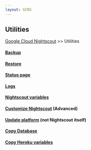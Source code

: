```yaml
---
layout: GCNS
---
```


## Utilities  
[Google Cloud Nightscout](../GoogleCloud.md) >> Utilities  
  
#### [Backup](../DatabaseBackup.md)
#### [Restore](../DatabaseRestore.md)
#### [Status page](./Status.md)
#### [Logs](../GCNS_Logs.md)
#### [Nightscout variables](../NS_Variables.md)
#### [Customize Nightscout](../Customize.md) (Advanced)
#### [Update platform](../NS_SyncExecutables.md) (not Nightscout itself)
#### [Copy Database](../NS_Transfer.md)
#### [Copy Heroku variables](../CopyHerokuVars.md)

  
